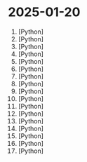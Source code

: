 # 2025-01-20

1. [](https://github.comundefined "🚀🚀 「大模型」3小时完全从0训练26M的小参数GPT！🌏 Train a 26M-parameter GPT from scratch in just 3 hours!") [Python]
2. [](https://github.comundefined "A self-hosted, ad-free, privacy-respecting metasearch engine") [Python]
3. [](https://github.comundefined "Free, open source crypto trading bot") [Python]
4. [](https://github.comundefined "MiniCPM-o 2.6: A GPT-4o Level MLLM for Vision, Speech and Multimodal Live Streaming on Your Phone") [Python]
5. [](https://github.comundefined "🚀🤖 Crawl4AI: Open-source LLM Friendly Web Crawler & Scraper") [Python]
6. [](https://github.comundefined "A community-maintained Python framework for creating mathematical animations.") [Python]
7. [](https://github.comundefined "Build Conversational AI in minutes ⚡️") [Python]
8. [](https://github.comundefined "Investment Research for Everyone, Everywhere.") [Python]
9. [](https://github.comundefined "DSPy: The framework for programming—not prompting—language models") [Python]
10. [](https://github.comundefined "The behavior guidance framework for customer-facing LLM agents") [Python]
11. [](https://github.comundefined "Drop in a screenshot and convert it to clean code (HTML/Tailwind/React/Vue)") [Python]
12. [](https://github.comundefined "ExtractThinker is a Document Intelligence library for LLMs, offering ORM-style interaction for flexible and powerful document workflows.") [Python]
13. [](https://github.comundefined "A Lightweight Recommendation System") [Python]
14. [](https://github.comundefined "Stable Diffusion web UI") [Python]
15. [](https://github.comundefined "🍰 Desktop utility to download images/videos/music/text from various websites, and more.") [Python]
16. [](https://github.comundefined "Build real-time multimodal AI applications 🤖🎙️📹") [Python]
17. [](https://github.comundefined "A minimal PyTorch re-implementation of the OpenAI GPT (Generative Pretrained Transformer) training") [Python]
